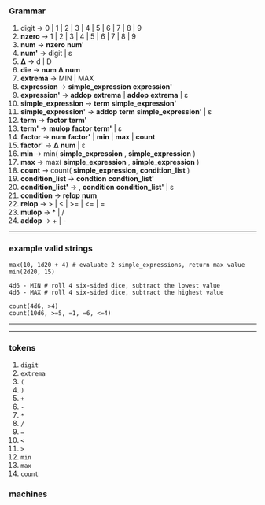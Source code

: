 ### Grammar

1. digit → 0 | 1 | 2 | 3 | 4 | 5 | 6 | 7 | 8 | 9
2. **nzero** → 1 | 2 | 3 | 4 | 5 | 6 | 7 | 8 | 9
3. **num** →  **nzero** **num'**
4. **num'** → digit | ε
5. **Δ** → d | D
6. **die** -> **num** **Δ** **num**
7. **extrema** → MIN | MAX
8. **expression** → **simple_expression** **expression'**
9. **expression'** → **addop** **extrema** | **addop** **extrema** | ε
10. **simple_expression** → **term** **simple_expression'**
11. **simple_expression'** → **addop** **term** **simple_expression'** | ε
12. **term** → **factor** **term'**
13. **term'** → **mulop** **factor** **term'** | ε
14. **factor** → **num** **factor'** | **min** | **max** | **count**
15. **factor'** → **Δ** **num** | ε
16. **min** → min( **simple_expression** , **simple_expression** )
17. **max** → max( **simple_expression** , **simple_expression** )
18. **count** → count( **simple_expression**, **condition_list** )
19. **condition_list** → **condtion** **condtion_list'**
20. **condition_list'** → , **condition** **condition_list'** | ε
21. **condition** → **relop** **num**
22. **relop** → > | < | >= | <= | =
23. **mulop** → * | /
24. **addop** → + | -
---

### example valid strings

```
max(10, 1d20 + 4) # evaluate 2 simple_expressions, return max value
min(2d20, 15)

4d6 - MIN # roll 4 six-sided dice, subtract the lowest value
4d6 - MAX # roll 4 six-sided dice, subtract the highest value

count(4d6, >4)
count(10d6, >=5, =1, =6, <=4)
```
---

---

### tokens
1. `digit`
2. `extrema`
3. `(`
4. `)`
5. `+`
6. `-`
7. `*`
8. `/`
9. `=`
10. `<`
11. `>`
12. `min`
13. `max`
14. `count`

### machines
